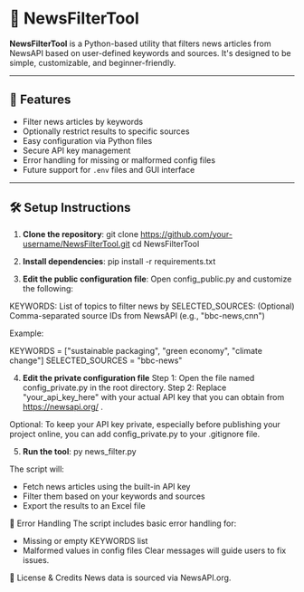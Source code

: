 # 📰 NewsFilterTool

**NewsFilterTool** is a Python-based utility that filters news articles from NewsAPI based on user-defined keywords and sources. It's designed to be simple, customizable, and beginner-friendly.

---

## 🚀 Features

- Filter news articles by keywords
- Optionally restrict results to specific sources
- Easy configuration via Python files
- Secure API key management
- Error handling for missing or malformed config files
- Future support for `.env` files and GUI interface

---

## 🛠️ Setup Instructions

1. **Clone the repository**:
   git clone https://github.com/your-username/NewsFilterTool.git
   cd NewsFilterTool

2. **Install dependencies**:
   pip install -r requirements.txt

3. **Edit the public configuration file**:
Open config_public.py and customize the following:

KEYWORDS: List of topics to filter news by
SELECTED_SOURCES: (Optional) Comma-separated source IDs from NewsAPI (e.g., "bbc-news,cnn")


Example:

KEYWORDS = ["sustainable packaging", "green economy", "climate change"]
SELECTED_SOURCES = "bbc-news"

4. **Edit the private configuration file**
Step 1: Open the file named config_private.py in the root directory.
Step 2: Replace "your_api_key_here" with your actual API key that you can obtain from https://newsapi.org/ .

Optional: To keep your API key private, especially before publishing your project online, you can add config_private.py to your .gitignore file.

5. **Run the tool**:
py news_filter.py

The script will:

- Fetch news articles using the built-in API key
- Filter them based on your keywords and sources
- Export the results to an Excel file


🧯 Error Handling
The script includes basic error handling for:
- Missing or empty KEYWORDS list
- Malformed values in config files
Clear messages will guide users to fix issues.

📜 License & Credits
News data is sourced via NewsAPI.org.